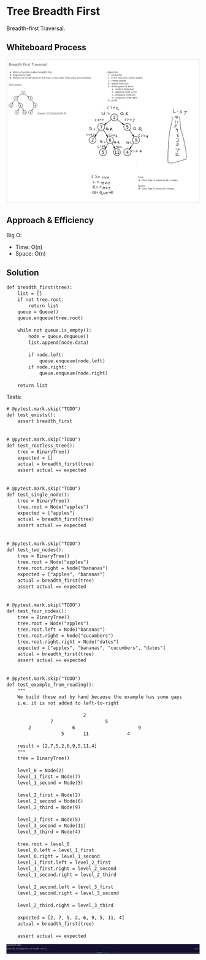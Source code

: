 # Tree Breadth First
<!-- Description of the challenge -->
Breadth-first Traversal.

## Whiteboard Process
<!-- Embedded whiteboard image -->
![Stack and Queue Whiteboard](./tree_breadth_first.png)

## Approach & Efficiency
<!-- What approach did you take? Why? What is the Big O space/time for this approach? -->

Big O:

- Time: O(n)
- Space: O(n)

## Solution
<!-- Show how to run your code, and examples of it in action -->
```
def breadth_first(tree):
    list = []
    if not tree.root:
        return list
    queue = Queue()
    queue.enqueue(tree.root)

    while not queue.is_empty():
        node = queue.dequeue()
        list.append(node.data)

        if node.left:
            queue.enqueue(node.left)
        if node.right:
            queue.enqueue(node.right)

    return list
```
Tests:
```
# @pytest.mark.skip("TODO")
def test_exists():
    assert breadth_first


# @pytest.mark.skip("TODO")
def test_rootless_tree():
    tree = BinaryTree()
    expected = []
    actual = breadth_first(tree)
    assert actual == expected


# @pytest.mark.skip("TODO")
def test_single_node():
    tree = BinaryTree()
    tree.root = Node("apples")
    expected = ["apples"]
    actual = breadth_first(tree)
    assert actual == expected


# @pytest.mark.skip("TODO")
def test_two_nodes():
    tree = BinaryTree()
    tree.root = Node("apples")
    tree.root.right = Node("bananas")
    expected = ["apples", "bananas"]
    actual = breadth_first(tree)
    assert actual == expected


# @pytest.mark.skip("TODO")
def test_four_nodes():
    tree = BinaryTree()
    tree.root = Node("apples")
    tree.root.left = Node("bananas")
    tree.root.right = Node("cucumbers")
    tree.root.right.right = Node("dates")
    expected = ["apples", "bananas", "cucumbers", "dates"]
    actual = breadth_first(tree)
    assert actual == expected


# @pytest.mark.skip("TODO")
def test_example_from_reading():
    """
    We build these out by hand because the example has some gaps
    i.e. it is not added to left-to-right

                            2
                7                   5
        2               6                       9
                    5       11              4

    result = [2,7,5,2,6,9,5,11,4]
    """
    tree = BinaryTree()

    level_0 = Node(2)
    level_1_first = Node(7)
    level_1_second = Node(5)

    level_2_first = Node(2)
    level_2_second = Node(6)
    level_2_third = Node(9)

    level_3_first = Node(5)
    level_3_second = Node(11)
    level_3_third = Node(4)

    tree.root = level_0
    level_0.left = level_1_first
    level_0.right = level_1_second
    level_1_first.left = level_2_first
    level_1_first.right = level_2_second
    level_1_second.right = level_2_third

    level_2_second.left = level_3_first
    level_2_second.right = level_3_second

    level_2_third.right = level_3_third

    expected = [2, 7, 5, 2, 6, 9, 5, 11, 4]
    actual = breadth_first(tree)

    assert actual == expected
```
![Stack Queue Tests](./tree_breadth_first_tests.png)
